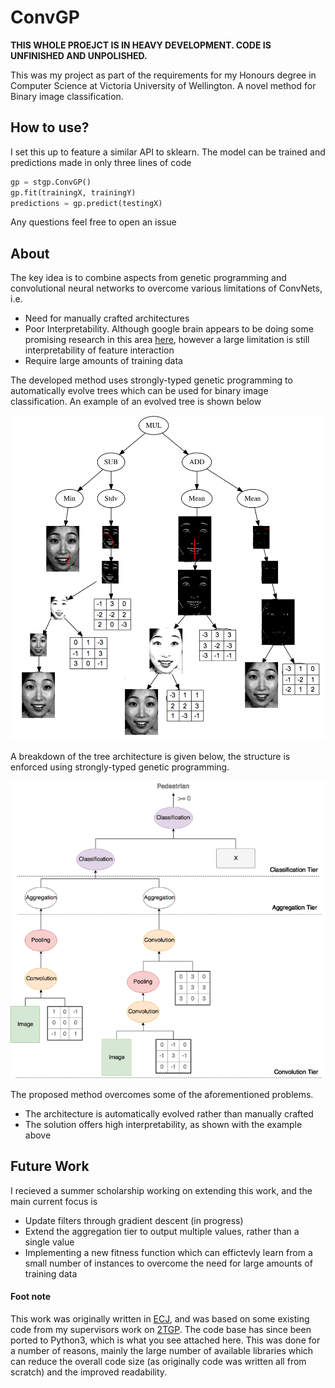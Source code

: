 # ConvGP

**THIS WHOLE PROEJCT IS IN HEAVY DEVELOPMENT. CODE IS UNFINISHED AND UNPOLISHED.**

This was my project as part of the requirements for my Honours degree in Computer Science at Victoria University of Wellington. A novel method for Binary image classification.

## How to use?

I set this up to feature a similar API to sklearn. The model can be trained and predictions made in only three lines of code

```python
gp = stgp.ConvGP()
gp.fit(trainingX, trainingY)
predictions = gp.predict(testingX)
```

Any questions feel free to open an issue

## About
The key idea is to combine aspects from genetic programming and convolutional neural networks
to overcome various limitations of ConvNets, i.e.

- Need for manually crafted architectures
- Poor Interpretability. Although google brain appears to be doing some promising research in this area [here](https://distill.pub/2017/feature-visualization/), however a large limitation is still interpretability of feature interaction 
- Require large amounts of training data

The developed method uses strongly-typed genetic programming to automatically evolve trees which can be used for binary image classification. An example of an evolved tree is shown below

![Example Tree](res/images/example-tree.png "A sample solution for the JAFFE dataset")

A breakdown of the tree architecture is given below, the structure is enforced using strongly-typed genetic programming.

![Example Architecture](res/images/tier.png "Example tree demonstranting the architecture")

The proposed method overcomes some of the aforementioned problems.

- The architecture is automatically evolved rather than manually crafted
- The solution offers high interpretability, as shown with the example above

## Future Work
I recieved a summer scholarship working on extending this work, and the main current focus is 

- Update filters through gradient descent (in progress)
- Extend the aggregation tier to output multiple values, rather than a single value
- Implementing a new fitness function which can effictevly learn from a small number of instances to overcome the need for large amounts of training data

#### Foot note
This work was originally written in [ECJ](https://cs.gmu.edu/~sean/papers/gecco17-ecj.pdf), and was based on some existing code from my supervisors work on [2TGP](http://www.sciencedirect.com/science/article/pii/S0957417412003867). The code base has since been ported to Python3, which is what you see attached here. This was done for a number of reasons, mainly the large number of available libraries which can reduce the overall code size (as originally code was written all from scratch) and the improved readability.
